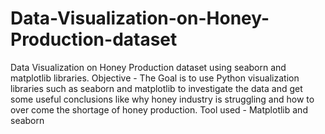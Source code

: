 # Data-Visualization-on-Honey-Production-dataset
Data Visualization on Honey Production dataset  using seaborn and matplotlib libraries.
Objective - The Goal is to use Python visualization libraries such as seaborn and matplotlib to investigate the data and get
some useful conclusions like why honey industry is struggling and how to over come the shortage of honey production. 
Tool used - Matplotlib and seaborn 
